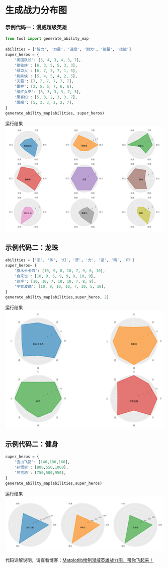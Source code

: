 # 生成战力分布图

### 示例代码一：漫威超级英雄
```python
from tool import generate_ability_map

abilities = ['智力', '力量', '速度', '耐力', '能量', '技能']
super_heros = {
    '美国队长': [5, 4, 3, 4, 3, 7],
    '钢铁侠': [6, 3, 5, 5, 3, 3],
    '绿巨人': [6, 7, 3, 7, 1, 5],
    '蜘蛛侠': [5, 4, 5, 4, 2, 5],
    '灭霸': [7, 7, 7, 7, 7, 7],
    '雷神': [2, 5, 6, 7, 6, 6],
    '绯红女巫': [3, 3, 3, 3, 7, 3],
    '黑寡妇': [5, 3, 2, 3, 3, 7],
    '鹰眼': [5, 3, 3, 2, 2, 7],
}
generate_ability_map(abilities, super_heros)
```
运行结果
![](.readme/super_heros)

## 示例代码二：龙珠
```python
abilities = ['忍', '体', '幻', '贤', '力', '速', '精', '印']
super_heros= {
    '旗木卡卡西': [10, 9, 8, 10, 7, 9, 6, 10],
    '自来也': [10, 9, 6, 9, 9, 9, 10, 9],
    '纲手': [10, 10, 7, 10, 10, 7, 8, 8],
    '宇智波鼬': [10, 9, 10, 10, 7, 10, 5, 10],
}
generate_ability_map(abilities,super_heros, 2)
```
运行结果
![](.readme/drangonball.png)


## 示例代码二：健身
```python
super_heros = {
    '雪山飞猪': [140,100,160],
    '孙悟空': [800,550,1000],
    '贝吉塔': [750,500,950],
}
generate_ability_map(abilities,super_heros)
```
运行结果
![](.readme/bodyBuilding.png)




代码详解说明，请查看博客：[Matplotlib绘制漫威英雄战力图，带你飞起来！](https://www.cnblogs.com/chenqionghe/p/12376528.html)